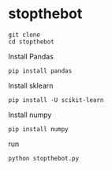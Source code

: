 # stopthebot 

```
git clone 
cd stopthebot
```
Install Pandas
```
pip install pandas
```
Install sklearn

```
pip install -U scikit-learn
```

Install numpy 
```
pip install numpy
```

run 
```
python stopthebot.py
```

